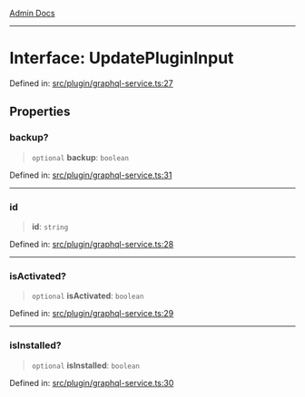 [Admin Docs](/)

***

# Interface: UpdatePluginInput

Defined in: [src/plugin/graphql-service.ts:27](https://github.com/PalisadoesFoundation/talawa-admin/blob/main/src/plugin/graphql-service.ts#L27)

## Properties

### backup?

> `optional` **backup**: `boolean`

Defined in: [src/plugin/graphql-service.ts:31](https://github.com/PalisadoesFoundation/talawa-admin/blob/main/src/plugin/graphql-service.ts#L31)

***

### id

> **id**: `string`

Defined in: [src/plugin/graphql-service.ts:28](https://github.com/PalisadoesFoundation/talawa-admin/blob/main/src/plugin/graphql-service.ts#L28)

***

### isActivated?

> `optional` **isActivated**: `boolean`

Defined in: [src/plugin/graphql-service.ts:29](https://github.com/PalisadoesFoundation/talawa-admin/blob/main/src/plugin/graphql-service.ts#L29)

***

### isInstalled?

> `optional` **isInstalled**: `boolean`

Defined in: [src/plugin/graphql-service.ts:30](https://github.com/PalisadoesFoundation/talawa-admin/blob/main/src/plugin/graphql-service.ts#L30)
